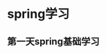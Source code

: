 # spring学习

## 第一天spring基础学习

[SpringIOC容器的配置和使用-1]:(https://github.com/sanzhixiong19860117/studySpring/blob/master/day02/day02.md)

